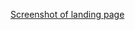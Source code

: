 
[Screenshot of landing page](https://github.com/veronisab/chrome-new-tab-page/blob/59d6eb65017c5d22debbb38c76312e519d885a00/Screenshot%202022-12-30%20at%2008.57.17.png)
